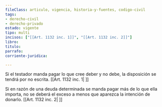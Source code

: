 ```yaml
---
fileClass: articulo, vigencia, historia-y-fuentes, codigo-civil
tags:
- derecho-civil
- derecho-privado
estado: vigente
tipo: multi
incisos: ["[[Art. 1132 inc. 1]]", "[[Art. 1132 inc. 2]]"]
libro:
titulo:
parrafo:
corriente-juridica:

---
```

Si el testador manda pagar lo que cree deber y no debe, la disposición se tendrá por no escrita. [[Art. 1132 inc. 1| ]]

Si en razón de una deuda determinada se manda pagar más de lo que ella importa, no se deberá el exceso a menos que aparezca la intención de donarlo. [[Art. 1132 inc. 2| ]]